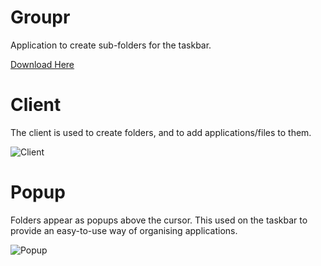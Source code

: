 # Groupr
Application to create sub-folders for the taskbar.

[Download Here](https://github.com/AdamMYoung/Groupr/releases)

# Client
The client is used to create folders, and to add applications/files to them.

![Client](https://i.imgur.com/Ico8xol.png)

# Popup
Folders appear as popups above the cursor. This used on the taskbar to provide an easy-to-use way of organising applications.

![Popup](https://i.imgur.com/7UVRECb.png)
